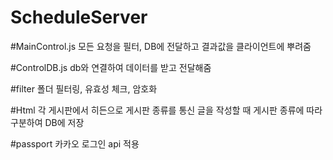 # ScheduleServer

#MainControl.js
모든 요청을 필터, DB에 전달하고 결과값을 클라이언트에 뿌려줌

#ControlDB.js
db와 연결하여 데이터를 받고 전달해줌

#filter 폴더
필터링, 유효성 체크, 암호화

#Html
각 게시판에서 히든으로 게시판 종류를 통신
글을 작성할 때 게시판 종류에 따라 구분하여 DB에 저장


#passport
카카오 로그인 api 적용
